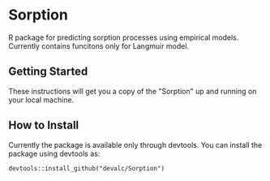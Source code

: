 # Sorption

R package for predicting sorption processes using empirical models. Currently 
contains funcitons only for Langmuir model.         

## Getting Started

These instructions will get you a copy of the "Sorption" up and running on your 
local machine.

## How to Install

Currently the package is available only through devtools. You can install the 
package using devtools as:

```{r}
devtools::install_github("devalc/Sorption")
```
